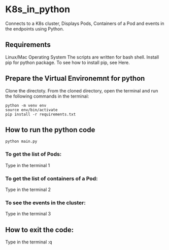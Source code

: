 # K8s_in_python
Connects to a K8s cluster, Displays Pods, Containers of a Pod and events in the endpoints using Python.
## Requirements
Linux/Mac Operating System
The scripts are written for bash shell.
Install pip for python package. To see how to install pip, see Here.

## Prepare the Virtual Environemnt for python

Clone the directoty.
From the cloned directory, open the terminal and run the following commands in the terminal:
```
python -m venv env
source env/bin/activate
pip install -r requirements.txt
```
## How to run the python code
```
python main.py
```
### To get the list of Pods:
Type in the terminal 1
### To get the list of containers of a Pod:
Type in the terminal 2
### To see the events in the cluster:
Type in the terminal 3

## How to exit the code:
Type in the terminal :q
